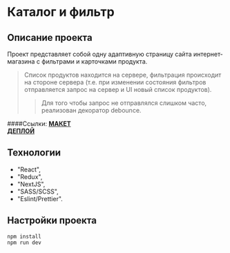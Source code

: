 # Каталог и фильтр

## Описание проекта  
Проект представляет собой одну адаптивную страницу сайта интернет-магазина с фильтрами и карточками продукта.   
> Список продуктов находится на сервере, фильтрация происходит на стороне сервера (т.е. при изменении состояния фильтров отправляется запрос на сервер и UI новый список продуктов).  
>> Для того чтобы запрос не отправлялся слишком часто, реализован декоратор debounce. 

####Ссылки:
__[МАКЕТ](https://www.figma.com/file/roeCgkTrFbhGJXXbrcFZEq/Тестовое-задание-front-end-Веб-Секрет?node-id=0%3A1)   
[ДЕПЛОЙ](https://filter-six.vercel.app)__

## Технологии
* "React",
* "Redux",  
* "NextJS",
* "SASS/SCSS",
* "Eslint/Prettier".

## Настройки проекта  
`npm install`  
`npm run dev`

